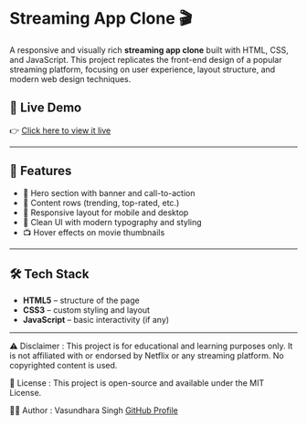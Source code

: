 # Streaming App Clone 🎬

A responsive and visually rich **streaming app clone** built with HTML, CSS, and JavaScript. This project replicates the front-end design of a popular streaming platform, focusing on user experience, layout structure, and modern web design techniques.

## 🚀 Live Demo

👉 [Click here to view it live](https://vasundhara-singh0911.github.io/streaming-app-clone/)

---

## 📁 Features

- 🎥 Hero section with banner and call-to-action
- 📂 Content rows (trending, top-rated, etc.)
- 📱 Responsive layout for mobile and desktop
- 🌙 Clean UI with modern typography and styling
- 📺 Hover effects on movie thumbnails

---

## 🛠️ Tech Stack

- **HTML5** – structure of the page
- **CSS3** – custom styling and layout
- **JavaScript** – basic interactivity (if any)

---

⚠️ Disclaimer : 
This project is for educational and learning purposes only. It is not affiliated with or endorsed by Netflix or any streaming platform. No copyrighted content is used.

📄 License :
This project is open-source and available under the MIT License.

👩‍💻 Author :
Vasundhara Singh
[GitHub Profile](https://github.com/Vasundhara-singh0911)


